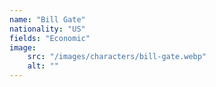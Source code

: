 ```yaml
---
name: "Bill Gate"
nationality: "US"
fields: "Economic"
image: 
    src: "/images/characters/bill-gate.webp"
    alt: ""
---
```


